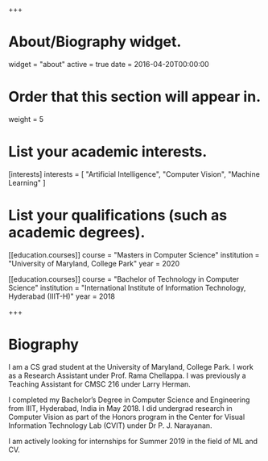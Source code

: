 +++
# About/Biography widget.
widget = "about"
active = true
date = 2016-04-20T00:00:00

# Order that this section will appear in.
weight = 5

# List your academic interests.
[interests]
  interests = [
    "Artificial Intelligence",
    "Computer Vision",
    "Machine Learning"
  ]

# List your qualifications (such as academic degrees).
[[education.courses]]
  course = "Masters in Computer Science"
  institution = "University of Maryland, College Park"
  year = 2020

[[education.courses]]
  course = "Bachelor of Technology in Computer Science"
  institution = "International Institute of Information Technology, Hyderabad (IIIT-H)"
  year = 2018
 
+++

# Biography


I am a CS grad student at the University of Maryland, College Park. I work as a Research Assistant under Prof. Rama Chellappa. I was previously a Teaching Assistant for CMSC 216 under Larry Herman.

I completed my Bachelor’s Degree in Computer Science and Engineering from IIIT, Hyderabad, India in May 2018. 
I did undergrad research in Computer Vision as part of the Honors program in the Center for Visual Information Technology Lab (CVIT) under Dr P. J. Narayanan. 

I am actively looking for internships for Summer 2019 in the field of ML and CV.
